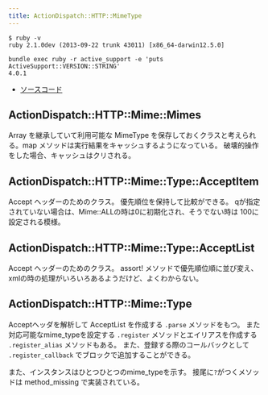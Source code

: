 ```yaml
---
title: ActionDispatch::HTTP::MimeType
---
```


```
$ ruby -v
ruby 2.1.0dev (2013-09-22 trunk 43011) [x86_64-darwin12.5.0]
```

```
bundle exec ruby -r active_support -e 'puts ActiveSupport::VERSION::STRING'
4.0.1
```

* [ソースコード](https://github.com/rails/rails/blob/4-0-stable/actionpack/lib/action_dispatch/http/mime_type.rb)


ActionDispatch::HTTP::Mime::Mimes
--------------------------------------------------------------------------------

Array を継承していて利用可能な MimeType を保存しておくクラスと考えられる。map メソッドは実行結果をキャッシュするようになっている。
破壊的操作をした場合、キャッシュはクリされる。

ActionDispatch::HTTP::Mime::Type::AcceptItem
--------------------------------------------------------------------------------

Accept ヘッダーのためのクラス。
優先順位を保持して比較ができる。
qが指定されていない場合は、Mime::ALLの時は0に初期化され、そうでない時は 100に設定される模様。

ActionDispatch::HTTP::Mime::Type::AcceptList
--------------------------------------------------------------------------------

Accept ヘッダーのためのクラス。
assort! メソッドで優先順位順に並び変え、xmlの時の処理がいろいろあるようだけど、よくわからない。


ActionDispatch::HTTP::Mime::Type
--------------------------------------------------------------------------------

Acceptヘッダを解析して AcceptList を作成する `.parse` メソッドをもつ。
また対応可能なmime_typeを設定する `.register` メソッドとエイリアスを作成する `.register_alias` メソッドもある。
また、登録する際のコールバックとして `.register_callback` でブロックで追加することができる。

また、インスタンスはひとつひとつのmime_typeを示す。
接尾に`?`がつくメソッドは method_missing で実装されている。
